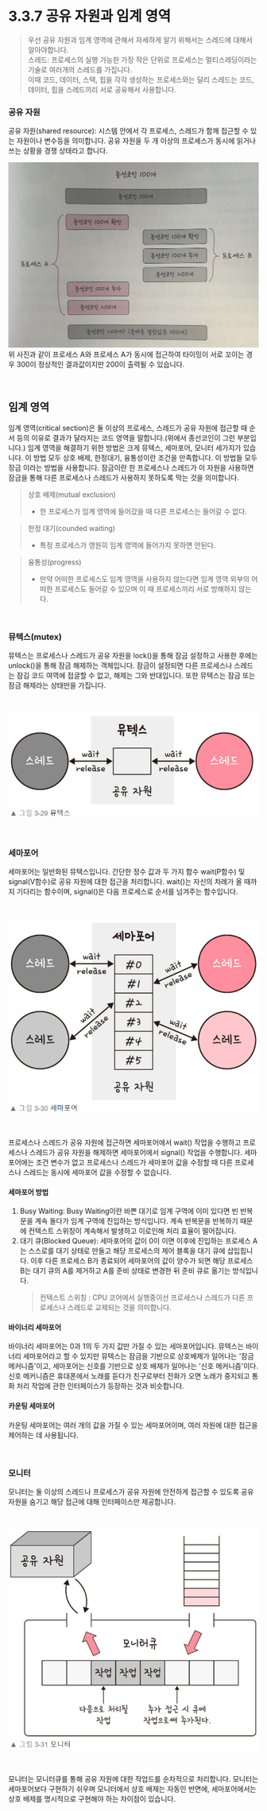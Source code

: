 # 3.3.7 공유 자원과 임계 영역

> 우선 공유 자원과 임계 영역에 관해서 자세하게 알기 위해서는 스레드에 대해서 알아야합니다.  
> 스레드: 프로세스의 실행 가능한 가장 작은 단위로 프로세스는 멀티스레딩이라는 기술로 여러개의 스레드를 가집니다.  
> 이때 코드, 데이터, 스택, 힙을 각각 생성하는 프로세스와는 달리 스레드는 코드, 데이터, 힙을 스레드끼리 서로 공유해서 사용합니다.

### 공유 자원

공유 자원(shared resource): 시스템 안에서 각 프로세스, 스레드가 함께 접근할 수 있는 자원이나 변수등을 의미합니다. 공유 자원을 두 개 이상의 프로세스가 동시에 읽거나 쓰는 상황을 경쟁 상태라고 합니다.

![공유 자원 예시](./img/공유자원예시.jpg)
위 사진과 같이 프로세스 A와 프로세스 A가 동시에 접근하여 타이밍이 서로 꼬이는 경우 300이 정상적인 결과값이지만 200이 출력될 수 있습니다.

<br/>

## 임계 영역

임계 영역(critical section)은 둘 이상의 프로세스, 스레드가 공유 자원에 접근할 때 순서 등의 이유로 결과가 달라지는 코드 영역을 말합니다.(위에서 종선코인이 그런 부분입니다.) 임계 영역을 해결하기 위한 방법은 크게 뮤텍스, 세마포어, 모니터 세가지가 있습니다.
이 방법 모두 상호 배제, 한정대기, 융통성이란 조건을 만족합니다.
이 방법들 모두 장금 이라는 방법을 사용합니다.
잠금이란 한 프로세스나 스레드가 이 자원을 사용하면 잠금을 통해 다른 프로세스나 스레드가 사용하지 못하도록 막는 것을 의미합니다.

> 상호 배제(mutual exclusion)
>
> -   한 프로세스가 임계 영역에 들어갔을 때 다른 프로세스는 들어갈 수 없다.

> 한정 대기(counded waiting)
>
> -   특정 프로세스가 영원히 임계 영역에 들어가지 못하면 안된다.

> 융통성(progress)
>
> -   만약 어떠한 프로세스도 임계 영역을 사용하지 않는다면 임계 영역 외부의 어떠한 프로세스도 들어갈 수 있으며 이 때 프로세스끼리 서로 방해하지 않는다.

<br/>

### 뮤텍스(mutex)

뮤텍스는 프로세스나 스레드가 공유 자원을 lock()을 통해 잠금 설정하고 사용한 후에는 unlock()을 통해 잠금 해제하는 객체입니다. 잠금이 설정되면 다른 프로세스나 스레드는 잠김 코드 여역에 접글할 수 없고, 해제는 그와 반대입니다. 또한 뮤텍스는 잠금 또는 잠금 해제라는 상태만을 가집니다.

<br/>

![뮤텍스](./img/뮤텍스.PNG)

<br/>

### 세마포어

세마포어는 일반화된 뮤텍스입니다. 간단한 정수 값과 두 가지 함수 wait(P함수) 및 signal(V함수)로 공유 자원에 대한 접근을 처리합니다.
wait()는 자신의 차례가 올 때까지 기다리는 함수이며, signal()은 다음 프로세스로 순서를 넘겨주는 함수입니다.

<br/>

![세마포어](./img/세마포어.PNG)

<br/>

프로세스나 스레드가 공유 자원에 접근하면 세마포어에서 wait() 작업을 수행하고 프로세스나 스레드가 공유 자원을 해제하면 세마포어에서 signal() 작업을 수행합니다. 세마포어에는 조건 변수가 없고 프로세스나 스레드가 세마포어 값을 수정할 때 다른 프로세스나 스레드는 동시에 세마포어 값을 수정할 수 없습니다.

#### 세마포어 방법

1. Busy Waiting: Busy Waiting이란 바쁜 대기로 임계 구역에 이미 있다면 빈 반복문을 계속 돌다가 임계 구역에 진입하는 방식입니다. 계속 반복문을 반복하기 때문에 컨텍스트 스위칭이 계속해서 발생하고 이로인해 처리 효율이 떨어집니다.
2. 대기 큐(Blocked Queue): 세마포어의 값이 0이 이면 이후에 진입하는 프로세스 A는 스스로를 대기 상태로 만들고 해당 프로세스의 제어 블록을 대기 큐에 삽입힙니다. 이후 다른 프로세스 B가 종료되어 세마포어의 값이 양수가 되면 해당 프로세스 B는 대기 큐의 A를 제거하고 A를 준비 상태로 변경한 뒤 준비 큐로 옮기는 방식입니다.
    > 컨텍스트 스위칭 : CPU 코어에서 실행중이선 프로세스나 스레드가 다른 프로세스나 스레드로 교제되는 것을 의미합니다.

#### 바이너리 세마포어

바이너리 세마포어는 0과 1의 두 가지 값만 가질 수 있는 세마포어입니다. 뮤텍스는 바이너리 세마포어라고 할 수 있지만 뮤텍스는 잠금을 기반으로 상호배제가 일어나는 '잠금 메커니즘'이고, 세마포어는 신호를 기반으로 상호 배제가 일어나는 '신호 메커니즘'이다.
신호 메커니즘은 휴대폰에서 노래를 듣다가 친구로부터 전화가 오면 노래가 중지되고 통화 처리 작업에 관한 인터페이스가 등장하는 것과 비슷합니다.

#### 카운팅 세마포어

카운팅 세마포어는 여러 개의 값을 가질 수 있는 세마포어이며, 여러 자원에 대한 접근을 제어하는 데 사용됩니다.

<br/>

### 모니터

모니터는 둘 이상의 스레드나 프로세스가 공유 자원에 안전하게 접근할 수 있도록 공유자원을 숨기고 해당 접근에 대해 인터페이스만 제공합니다.

<br/>

![모니터](./img/모니터.PNG)

<br/>

모니터는 모니터큐를 통해 공유 자원에 대한 작업드를 순차적으로 처리합니다.
모니터는 세마포어보다 구현하기 쉬우며 모니터에서 상호 배제는 자동인 반면에, 세마포어에서는 상호 배제를 명시적으로 구현해야 하는 차이점이 있습니다.
